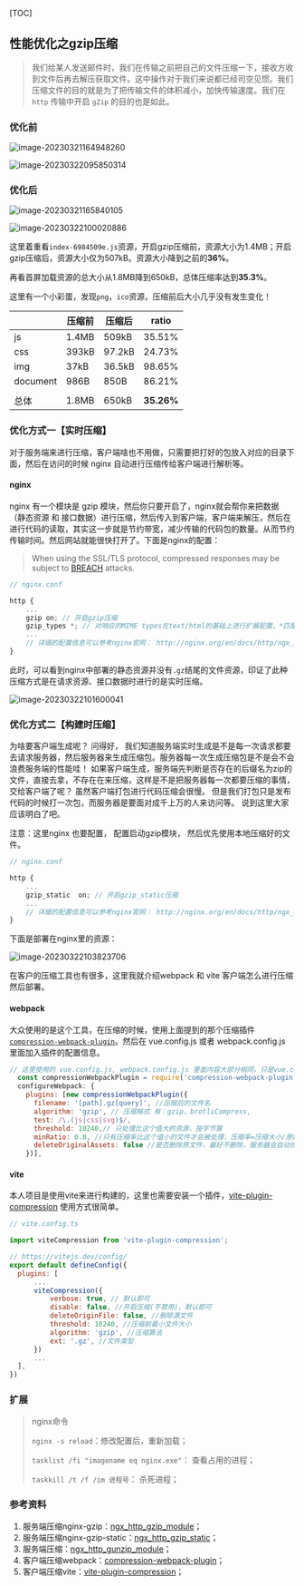 [TOC]

## 性能优化之gzip压缩



> 我们给某人发送邮件时，我们在传输之前把自己的文件压缩一下，接收方收到文件后再去解压获取文件。这中操作对于我们来说都已经司空见惯。我们压缩文件的目的就是为了把传输文件的体积减小，加快传输速度。我们在 `http` 传输中开启 `gZip` 的目的也是如此。



### 优化前

![image-20230321164948260](imgs/gzip优化前.png)

![image-20230322095850314](imgs/gzip优化前2.png)



### 优化后

![image-20230321165840105](imgs/gzip优化后.png)

![image-20230322100020886](imgs/gzip优化后2.png)



这里着重看`index-6984509e.js`资源，开启gzip压缩前，资源大小为1.4MB；开启gzip压缩后，资源大小仅为507kB。资源大小降到之前的**36%**。

再看首屏加载资源的总大小从1.8MB降到650kB，总体压缩率达到**35.3%**。

这里有一个小彩蛋，发现`png`，`ico`资源，压缩前后大小几乎没有发生变化！

|          | 压缩前 | 压缩后 | ratio      |
| -------- | ------ | ------ | ---------- |
| js       | 1.4MB  | 509kB  | 35.51%     |
| css      | 393kB  | 97.2kB | 24.73%     |
| img      | 37kB   | 36.5kB | 98.65%     |
| document | 986B   | 850B   | 86.21%     |
|          |        |        |            |
| 总体     | 1.8MB  | 650kB  | **35.26%** |



### 优化方式一【实时压缩】

对于服务端来进行压缩，客户端啥也不用做，只需要把打好的包放入对应的目录下面，然后在访问的时候 nginx 自动进行压缩传给客户端进行解析等。

#### nginx

nginx 有一个模块是 gzip 模块，然后你只要开启了，nginx就会帮你来把数据（静态资源 和 接口数据）进行压缩，然后传入到客户端，客户端来解压，然后在进行代码的读取，其实这一步就是节约带宽，减少传输的代码包的数量。从而节约传输时间。然后网站就能很快打开了。下面是nginx的配置：

> When using the SSL/TLS protocol, compressed responses may be subject to [BREACH](https://en.wikipedia.org/wiki/BREACH) attacks.

```javascript
// nginx.conf

http {
	...
    gzip on; // 开启gzip压缩
	gzip_types *; // 对响应的MIME types在text/html的基础上进行扩展配置，*匹配所有MIME types
	...
    // 详细的配置信息可以参考nginx官网： http://nginx.org/en/docs/http/ngx_http_gzip_module.html
}
```

此时，可以看到nginx中部署的静态资源并没有`.gz`结尾的文件资源，印证了此种压缩方式是在请求资源、接口数据时进行的是实时压缩。

![image-20230322101600041](imgs/nginx压缩.png)	

### 优化方式二【构建时压缩】

为啥要客户端生成呢？ 问得好， 我们知道服务端实时生成是不是每一次请求都要去请求服务器，然后服务器来生成压缩包。服务器每一次生成压缩包是不是会不会浪费服务端的性能哇！ 如果客户端生成，服务端先判断是否存在的后缀名为zip的文件，直接去拿，不存在在来压缩，这样是不是把服务器每一次都要压缩的事情，交给客户端了呢？ 虽然客户端打包进行代码压缩会很慢。 但是我们打包只是发布代码的时候打一次包，而服务器是要面对成千上万的人来访问等。 说到这里大家应该明白了吧。

注意：这里nginx 也要配置， 配置启动gzip模块， 然后优先使用本地压缩好的文件。

```javascript
// nginx.conf

http {
	...
    gzip_static  on; // 开启gzip_static压缩
	...
    // 详细的配置信息可以参考nginx官网： http://nginx.org/en/docs/http/ngx_http_gzip_static_module.html
}
```

下面是部署在nginx里的资源：

![image-20230322103823706](imgs/构建时压缩.png)

在客户的压缩工具也有很多，这里我就介绍webpack 和 vite 客户端怎么进行压缩然后部署。

#### webpack

大众使用的是这个工具，在压缩的时候，使用上面提到的那个压缩插件[`compression-webpack-plugin`](https://www.npmjs.com/package/compression-webpack-plugin)。然后在 vue.config.js 或者 webpack.config.js 里面加入插件的配置信息。

```javascript
// 这里使用的 vue.config.js, webpack.config.js 里面内容大部分相同，只是vue.config.js里面是链式调用的。
  const compressionWebpackPlugin = require('compression-webpack-plugin')
  configureWebpack: {
    plugins: [new compressionWebpackPlugin({
      filename: '[path].gz[query]', //压缩后的文件名
      algorithm: 'gzip', // 压缩格式 有：gzip、brotliCompress,
      test: /\.(js|css|svg)$/,
      threshold: 10240,// 只处理比这个值大的资源，按字节算
      minRatio: 0.8, //只有压缩率比这个值小的文件才会被处理，压缩率=压缩大小/原始大小，如果压缩后和原始文件大小没有太大区别，就不用压缩
      deleteOriginalAssets: false //是否删除原文件，最好不删除，服务器会自动优先返回同名的.gzip资源，如果找不到还可以拿原始文件
    })],
```

#### vite

本人项目是使用vite来进行构建的，这里也需要安装一个插件，[vite-plugin-compression](https://www.npmjs.com/package/vite-plugin-compression) 使用方式很简单。

```javascript
// vite.config.ts

import viteCompression from 'vite-plugin-compression';

// https://vitejs.dev/config/
export default defineConfig({
  plugins: [
      ...
      viteCompression({
          verbose: true, // 默认即可
          disable: false, //开启压缩(不禁用)，默认即可
          deleteOriginFile: false, //删除源文件
          threshold: 10240, //压缩前最小文件大小
          algorithm: 'gzip', //压缩算法
          ext: '.gz', //文件类型
      })
      ...
  ],
})
```



### 扩展

> nginx命令
>
> `nginx -s reload`：修改配置后，重新加载；
>
> `tasklist /fi "imagename eq nginx.exe"`： 查看占用的进程；
>
> `taskkill /t /f /im 进程号`： 杀死进程；



### 参考资料

1. 服务端压缩nginx-gzip：[ngx_http_gzip_module](http://nginx.org/en/docs/http/ngx_http_gzip_module.html)；
2. 服务端压缩nginx-gzip-static：[ngx_http_gzip_static](http://nginx.org/en/docs/http/ngx_http_gzip_static_module.html)；
3. 服务端压缩：[ngx_http_gunzip_module](https://nginx.org/en/docs/http/ngx_http_gunzip_module.html)；
4. 客户端压缩webpack：[compression-webpack-plugin](https://www.npmjs.com/package/compression-webpack-plugin)；
5. 客户端压缩vite：[vite-plugin-compression](https://www.npmjs.com/package/vite-plugin-compression)；

